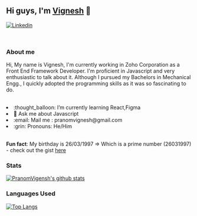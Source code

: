 ## Hi guys, I'm [Vignesh](https://pranomvignesh.netlify.app/) 👋

[![Linkedin](https://img.shields.io/badge/-LinkedIn-blue?style=flat&logo=Linkedin&logoColor=white)](https://www.linkedin.com/in/vigneshp0326/)

<br/>

### About me

Hi, My name is Vignesh, I'm currently working in Zoho Corporation as a Front End Framework Developer. I'm proficient in Javascript and very enthusiastic to talk about it. Although I pursued my Bachelors in Mechanical Engg., I quickly adopted the programming skills as it was so fascinating to do.

<br/>

<li> :thought_balloon: I’m currently learning React,Figma </li>
<li> 💬 Ask me about Javascript </li>
<li> :email: Mail me : pranomvignesh@gmail.com </li>
<li> :grin: Pronouns: He/Him </li>

<br/>

**Fun fact**: My birthday is 26/03/1997 => Which is a prime number (26031997) - check out the gist [here](https://gist.github.com/Pranomvignesh/0ef3d413d3efb8de6504aafa2fc5f836)

### Stats

[![PranomVigensh's github stats](https://github-readme-stats.vercel.app/api?username=Pranomvignesh&show_icons=true)](https://github.com/anuraghazra/github-readme-stats)

### Languages Used

[![Top Langs](https://github-readme-stats.vercel.app/api/top-langs/?username=Pranomvignesh&hide=c)](https://github.com/anuraghazra/github-readme-stats)
